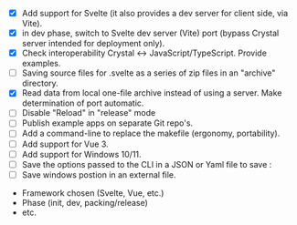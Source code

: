 - [x] Add support for Svelte (it also provides a dev server for client side, via Vite).
- [x] in dev phase, switch to Svelte dev server (Vite) port (bypass Crystal server intended for deployment only).
- [x] Check interoperability Crystal <-> JavaScript/TypeScript. Provide examples.
- [ ] Saving source files for .svelte as a series of zip files in an "archive" directory. 
- [X] Read data from local one-file archive instead of using a server. Make determination of port automatic.
- [ ] Disable "Reload" in "release" mode
- [ ] Publish example apps on separate Git repo's.
- [ ] Add a command-line to replace the makefile (ergonomy, portability).
- [ ] Add support for Vue 3.
- [ ] Add support for Windows 10/11.
- [ ] Save the options passed to the CLI in a JSON or Yaml file to save :
- [ ] Save windows postion in an external file.
- Framework chosen (Svelte, Vue, etc.)
- Phase (init, dev, packing/release)
- etc.
